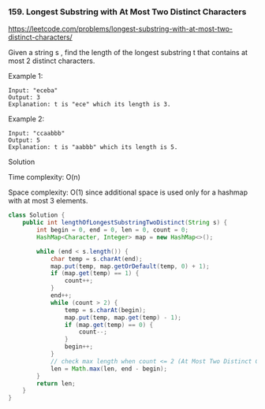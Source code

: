 ### 159. Longest Substring with At Most Two Distinct Characters

https://leetcode.com/problems/longest-substring-with-at-most-two-distinct-characters/

Given a string s , find the length of the longest substring t  that contains at most 2 distinct characters.

Example 1:
```
Input: "eceba"
Output: 3
Explanation: t is "ece" which its length is 3.
```
Example 2:
```
Input: "ccaabbb"
Output: 5
Explanation: t is "aabbb" which its length is 5.
```

Solution

Time complexity: O(n)

Space complexity: O(1) since additional space is used only for a hashmap with at most 3 elements.

```java
class Solution {
    public int lengthOfLongestSubstringTwoDistinct(String s) {
        int begin = 0, end = 0, len = 0, count = 0;
        HashMap<Character, Integer> map = new HashMap<>();

        while (end < s.length()) {
            char temp = s.charAt(end);
            map.put(temp, map.getOrDefault(temp, 0) + 1);
            if (map.get(temp) == 1) {
                count++;
            }
            end++;
            while (count > 2) {
                temp = s.charAt(begin);
                map.put(temp, map.get(temp) - 1);
                if (map.get(temp) == 0) {
                    count--;
                }
                begin++;
            }
            // check max length when count <= 2 (At Most Two Distinct Characters)
            len = Math.max(len, end - begin);
        }
        return len;
    }
}
```